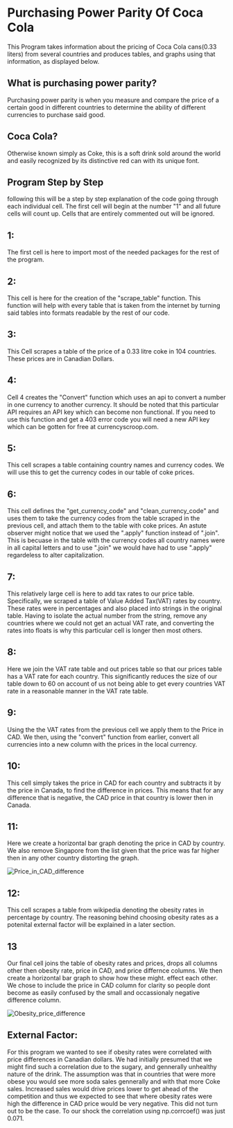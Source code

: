 # Purchasing Power Parity Of Coca Cola
This Program takes information about the pricing of Coca Cola cans(0.33 liters) from several countries and produces tables, and graphs using that information, as displayed below.

## What is purchasing power parity?
Purchasing power parity is when you measure and compare the price of a certain good in different countries to determine the ability of different currencies to purchase said good.

## Coca Cola?
Otherwise known simply as Coke, this is a soft drink sold around the world and easily recognized by its distinctive red can with its unique font.

## Program Step by Step
following this will be a step by step explanation of the code going through each individual cell. The first cell will begin at the number "1" and all future cells will count up. Cells that are entirely commented out will be ignored.

## 1:
The first cell is here to import most of the needed packages for the rest of the program.

## 2:
This cell is here for the creation of the "scrape_table" function. This function will help with every table that is taken from the internet by turning said tables into formats readable by the rest of our code.

## 3:
This Cell scrapes a table of the price of a 0.33 litre coke in 104 countries. These prices are in Canadian Dollars.

## 4:
Cell 4 creates the "Convert" function which uses an api to convert a number in one currency to another currency. It should be noted that this particular API requires an API key which can become non functional. If you need to use this function and get a 403 error code you will need a new API key which can be gotten for free at currencyscroop.com.

## 5:
This cell scrapes a table containing country names and currency codes. We will use this to get the currency codes in our table of coke prices.

## 6:
This cell defines the "get_currency_code" and "clean_currency_code" and uses them to take the currency codes from the table scraped in the previous cell, and attach them to the table with coke prices. An astute observer might notice that we used the ".apply" function instead of ".join". This is becuase in the table with the currency codes all country names were in all capital letters and to use ".join" we would have had to use ".apply" regardeless to alter capitalization. 

## 7:
This relatively large cell is here to add tax rates to our price table. Specifically, we scraped a table of Value Added Tax(VAT) rates by country. These rates were in percentages and also placed into strings in the original table. Having to isolate the actual number from the string, remove any countries where we could not get an actual VAT rate, and converting the rates into floats is why this particular cell is longer then most others.

## 8:
Here we join the VAT rate table and out prices table so that our prices table has a VAT rate for each country. This significantly reduces the size of our table down to 60 on account of us not being able to get every countries VAT rate in a reasonable manner in the VAT rate table.

## 9:
Using the the VAT rates from the previous cell we apply them to the Price in CAD. We then, using the "convert" function from earlier, convert all currencies into a new column with the prices in the local currency.

## 10:
This cell simply takes the price in CAD for each country and subtracts it by the price in Canada, to find the difference in prices. This means that for any difference that is negative, the CAD price in that country is lower then in Canada.

## 11:
Here we create a horizontal bar graph denoting the price in CAD by country. We also remove Singapore from the list given that the price was far higher then in any other country distorting the graph.

![Price_in_CAD_difference](difference_by_country_barh.png "Difference in CAD")

## 12:
This cell scrapes a table from wikipedia denoting the obesity rates in percentage by country. The reasoning behind choosing obesity rates as a potenital external factor will be explained in a later section.

## 13
Our final cell joins the table of obesity rates and prices, drops all columns other then obesity rate, price in CAD, and price differnce columns.
We then create a horizontal bar graph to show how these might. effect each other. We chose to include the price in CAD column for clarity so people dont become as easily confused by the small and occassionaly negative difference column.

![Obesity_price_difference](Obesity_price_difference_barh.png "Difference in CAD and Obesity Rates")

## External Factor:
For this program we wanted to see if obesity rates were correlated with price differences in Canadian dollars. We had initially presumed that we might find such a correlation due to the sugary, and gennerally unhealthy nature of the drink. The assumption was that in countries that were more obese you would see more soda sales gennerally and with that more Coke sales. Increased sales would drive prices lower to get ahead of the competition and thus we expected to see that where obesity rates were high the difference in CAD price would be very negative. This did not turn out to be the case. To our shock the correlation using np.corrcoef() was just 0.071. 
